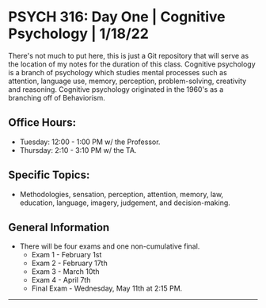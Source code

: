 # **PSYCH 316: Day One | Cognitive Psychology | 1/18/22**
There's not much to put here, this is just a Git repository that will serve as the location of my notes for the duration of this class. Cognitive psychology is a branch of psychology which studies mental processes such as attention, language use, memory, perception, problem-solving, creativity and reasoning. Cognitive psychology originated in the 1960's as a branching off of Behaviorism.

## **Office Hours:**
* Tuesday: 12:00 - 1:00 PM w/ the Professor.
* Thursday: 2:10 - 3:10 PM w/ the TA.


## **Specific Topics:**
* Methodologies, sensation, perception, attention, memory, law, education, language, imagery, judgement, and decision-making.

## **General Information**
* There will be four exams and one non-cumulative final.
    * Exam 1 - February 1st
    * Exam 2 - February 17th
    * Exam 3 - March 10th
    * Exam 4 - April 7th
    * Final Exam - Wednesday, May 11th at 2:15 PM.
---
